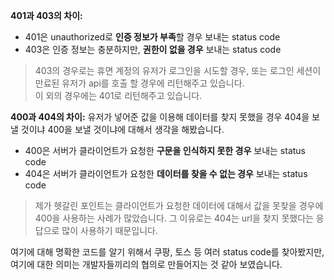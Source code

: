 **401과 403의 차이:**

- 401은 unauthorized로 **인증 정보가 부족**할 경우 보내는 status code
- 403은 인증 정보는 충분하지만, **권한이 없을 경우** 보내는 status code

> 403의 경우로는 휴면 계정의 유저가 로그인을 시도할 경우, 또는 로그인 세션이 만료된 유저가 api를 호출 할 경우에 리턴해주고 있습니다.    
이 외의 경우에는 401로 리턴해주고 있습니다.

**400과 404의 차이:**
유저가 넣어준 값을 이용해 데이터를 찾지 못했을 경우 404을 보낼 것이냐 400을 보낼 것이냐에 대해서 생각을 해봤습니다. 

- 400은 서버가 클라이언트가 요청한 **구문을 인식하지 못한 경우** 보내는 status code 
- 404은 서버가 클라이언트가 요청한 **데이터를 찾을 수 없는 경우** 보내는 status code
  
> 제가 헷갈린 포인트는 클라이언트가 요청한 데이터에 대해서 값을 못찾을 경우에 400을 사용하는 사례가 많았습니다.
  그 이유로는 404는 url을 찾지 못했다는 응답으로 많이 사용하기 때문입니다. 
  
여기에 대해 명확한 코드를 알기 위해서 쿠팡, 토스 등 여러 status code를 찾아봤지만, 여기에 대한 의미는 개발자들끼리의 협의로 만들어지는 것 같아 보였습니다. 
